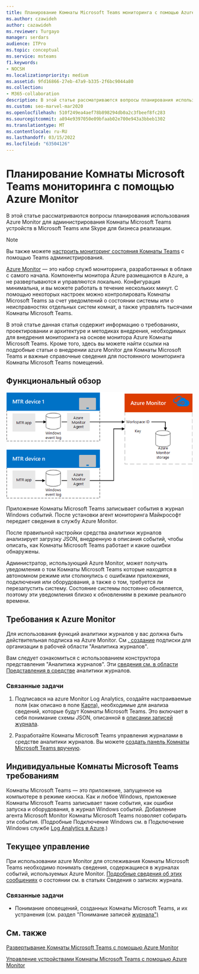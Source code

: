 ```yaml
---
title: Планирование Комнаты Microsoft Teams мониторинга с помощью Azure Monitor
ms.author: czawideh
author: cazawideh
ms.reviewer: Turgayo
manager: serdars
audience: ITPro
ms.topic: conceptual
ms.service: msteams
f1.keywords:
- NOCSH
ms.localizationpriority: medium
ms.assetid: 9fd16866-27eb-47a9-b335-2f6bc9044a80
ms.collection:
- M365-collaboration
description: В этой статье рассматриваются вопросы планирования использования Azure Monitor для отслеживания Комнаты Microsoft Teams в Skype для бизнеса или Teams реализации.
ms.custom: seo-marvel-mar2020
ms.openlocfilehash: 510f249ea4aef78b898294db0a2c3fbeef8fc283
ms.sourcegitcommit: a894e9397050e09bfaab02e700e943a3bbeb1302
ms.translationtype: MT
ms.contentlocale: ru-RU
ms.lasthandoff: 03/15/2022
ms.locfileid: "63504126"
---
```

# <a name="plan-microsoft-teams-rooms-monitoring-with-azure-monitor"></a>Планирование Комнаты Microsoft Teams мониторинга с помощью Azure Monitor
 
 В этой статье рассматриваются вопросы планирования использования Azure Monitor для администрирования Комнаты Microsoft Teams устройств в Microsoft Teams или Skype для бизнеса реализации.

> [!NOTE]
> Вы также можете [настроить мониторинг состояния Комнаты Teams](../alerts/device-health-status.md) с помощью Teams администрирования.

[Azure Monitor](/azure/azure-monitor/overview) — это набор служб мониторинга, разработанных в облаке с самого начала. Компоненты монитора Azure размещаются в Azure, а не развертываются и управляются локально. Конфигурация минимальна, и вы можете работать в течение нескольких минут. С помощью некоторых настроек можно контролировать Комнаты Microsoft Teams за счет уведомлений о состоянии системы или о неисправностях отдельных систем комнат, а также управлять тысячами Комнаты Microsoft Teams.
  
В этой статье данная статья содержит информацию о требованиях, проектировании и архитектуре и методиках внедрения, необходимых для внедрения мониторинга на основе монитора Azure Комнаты Microsoft Teams. Кроме того, здесь вы можете найти ссылки на подробные статьи о внедрении azure Monitor для Комнаты Microsoft Teams и важные справочные сведения для постоянного мониторинга Комнаты Microsoft Teams помещений.
  
## <a name="functional-overview"></a>Функциональный обзор

![схема управления Комнаты Microsoft Teams с помощью Azure Monitor.](../media/3f2ae1b8-61ea-4cd6-afb4-4bd75ccc746a.png)
  
Приложение Комнаты Microsoft Teams записывает события в журнал Windows событий. После установки агент мониторинга Майкрософт передает сведения в службу Azure Monitor.
  
После правильной настройки средства аналитики журналов анализирует загрузку JSON, внедренную в описания событий, чтобы описать, как Комнаты Microsoft Teams работает и какие ошибки обнаружены.
  
Администратор, использующий Azure Monitor, может получать уведомления о том Комнаты Microsoft Teams которые находятся в автономном режиме или столкнулись с ошибками приложения, подключения или оборудования, а также о том, требуется ли перезапустить систему. Состояние системы постоянно обновляется, поэтому эти уведомления близко к обновлениям в режиме реального времени.
  
## <a name="azure-monitor-requirements"></a>Требования к Azure Monitor

Для использования функций аналитики журналов у вас должна быть действительная подписка на Azure Monitor. См [. создание](/azure/azure-monitor/learn/quick-create-workspace) подписки для организации в рабочей области "Аналитика журналов".
  
Вам следует ознакомиться с использованием конструктора представления "Аналитика журналов". Эти [сведения см. в области Представления в средстве](/azure/azure-monitor/platform/view-designer) аналитики журналов.
  
### <a name="related-tasks"></a>Связанные задачи

1. Подписався на azure Monitor Log Analytics, создайте настраиваемые поля (как описано в поле [Карта),](azure-monitor-deploy.md#Custom_fields) необходимые для анализа сведений, которые будут Комнаты Microsoft Teams. Это включает в себя понимание схемы JSON, описанной в [описании записей журнала](azure-monitor-manage.md#understand-the-log-entries).
    
2. Разработайте Комнаты Microsoft Teams управления журналами в средстве аналитики журналов. Вы можете [создать панель Комнаты Microsoft Teams вручную](azure-monitor-deploy.md#create-a-microsoft-teams-rooms-dashboard-manually).
    
## <a name="individual-microsoft-teams-rooms-requirements"></a>Индивидуальные Комнаты Microsoft Teams требованиям

Комнаты Microsoft Teams — это приложение, запущенное на компьютере в режиме киоска. Как и любое Windows, приложение Комнаты Microsoft Teams записывает такие события, как ошибки запуска и оборудования, в журнал Windows событий. Добавление агента Microsoft Monitor Комнаты Microsoft Teams позволяет собирать эти события. (Подробные Подключение Windows см. в Подключение Windows службе [Log Analytics в Azure](/azure/azure-monitor/platform/agent-windows).)
  
## <a name="ongoing-management"></a>Текущее управление

При использовании azure Monitor для отслеживания Комнаты Microsoft Teams необходимо понимать сведения, содержащиеся в журналах событий, используемых Azure Monitor. [Подробные сведения об этих сообщениях](azure-monitor-manage.md#understand-the-log-entries) о состоянии см. в статьях Сведения о записях журнала.
  
### <a name="related-tasks"></a>Связанные задачи

- Понимание оповещений, созданных Комнаты Microsoft Teams, и их устранения (см. раздел "Понимание записей [журнала")](azure-monitor-manage.md#understand-the-log-entries)
    
## <a name="see-also"></a>См. также

[Развертывание Комнаты Microsoft Teams с помощью Azure Monitor](azure-monitor-deploy.md)
  
[Управление устройствами Комнаты Microsoft Teams с помощью Azure Monitor](azure-monitor-manage.md)
